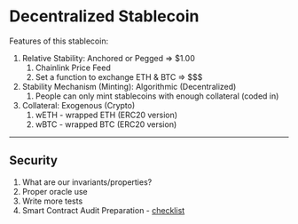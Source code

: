 # Decentralized Stablecoin

Features of this stablecoin:

1. Relative Stability: Anchored or Pegged => $1.00
   1. Chainlink Price Feed
   2. Set a function to exchange ETH & BTC => $$$
2. Stability Mechanism (Minting): Algorithmic (Decentralized)
   1. People can only mint stablecoins with enough collateral (coded in)
3. Collateral: Exogenous (Crypto)
   1. wETH - wrapped ETH (ERC20 version)
   2. wBTC - wrapped BTC (ERC20 version)

---

## Security

1. What are our invariants/properties?
2. Proper oracle use
3. Write more tests
4. Smart Contract Audit Preparation - [checklist](https://github.com/nascentxyz/simple-security-toolkit/blob/main/audit-readiness-checklist.md)
